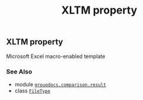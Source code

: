 ﻿---
title: XLTM property
second_title: GroupDocs.Comparison for Python via .NET API References
description: 
type: docs
url: /python-net/groupdocs.comparison.result/filetype/xltm/
is_root: false
weight: 1540
---

## XLTM property


Microsoft Excel macro-enabled template

### See Also
* module [`groupdocs.comparison.result`](../../)
* class [`FileType`](/comparison/python-net/groupdocs.comparison.result/filetype)
